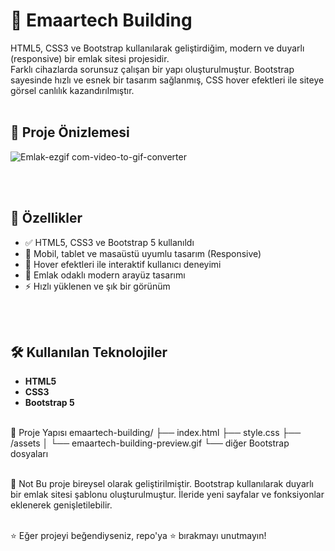 # 🏢 Emaartech Building 
 HTML5, CSS3 ve Bootstrap kullanılarak geliştirdiğim, modern ve duyarlı (responsive) bir emlak sitesi projesidir.  
Farklı cihazlarda sorunsuz çalışan bir yapı oluşturulmuştur. Bootstrap sayesinde hızlı ve esnek bir tasarım sağlanmış, CSS hover efektleri ile siteye görsel canlılık kazandırılmıştır.
<br/><br/>

## 📸 Proje Önizlemesi

![Emlak-ezgif com-video-to-gif-converter](https://github.com/user-attachments/assets/09cc0ef0-8381-4227-b6aa-aa0695867274)



<br/><br/>

## 🚀 Özellikler

- ✅ HTML5, CSS3 ve Bootstrap 5 kullanıldı  
- 📱 Mobil, tablet ve masaüstü uyumlu tasarım (Responsive)  
- 🎨 Hover efektleri ile interaktif kullanıcı deneyimi  
- 🏢 Emlak odaklı modern arayüz tasarımı  
- ⚡ Hızlı yüklenen ve şık bir görünüm

 <br/><br/>

 ## 🛠️ Kullanılan Teknolojiler

- **HTML5**  
- **CSS3**  
- **Bootstrap 5**
<br/><br/>

📁 Proje Yapısı
emaartech-building/
├── index.html
├── style.css
├── /assets
│   └── emaartech-building-preview.gif
└── diğer Bootstrap dosyaları
<br/><br/>

📌 Not
Bu proje bireysel olarak geliştirilmiştir. Bootstrap kullanılarak duyarlı bir emlak sitesi şablonu oluşturulmuştur. İleride yeni sayfalar ve fonksiyonlar eklenerek genişletilebilir.
<br/><br/>

⭐ Eğer projeyi beğendiyseniz, repo'ya ⭐ bırakmayı unutmayın!
